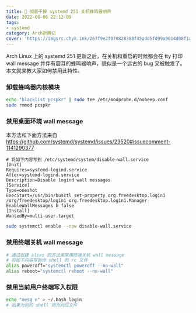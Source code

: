 ```yaml
---
title: 📢 彻底干掉 systemd 251 关机蜂鸣器响声
date: 2022-06-06 22:12:09
tags:
- systemd
category: Arch折腾记
cover: 'https://imgsrc.chyk.ink/267f9e2f070828388f45add5fd99a9014d08f1a3.webp'
---
```

Arch Linux 上的 systemd 251 更新之后，在关机和重启的时候都会在 tty 打印 wall message 并伴有震耳的蜂鸣器响声，貌似是一个远古的 bug 又被触发了。本文就来教大家如何禁用此特性。

<!--more-->

### 卸载蜂鸣器内核模块

```bash
echo "blacklist pcspkr" | sudo tee /etc/modprobe.d/nobeep.conf
sudo rmmod pcspkr
```

### 禁用桌面环境 wall message

本方法和下面方法来自 https://github.com/systemd/systemd/issues/23520#issuecomment-1141290377

```
# 将如下内容写到 /etc/systemd/system/disable-wall.service
[Unit]
Requires=systemd-logind.service
After=systemd-logind.service
Description=Disable logind wall messages
[Service]
Type=oneshot
ExecStart=/usr/bin/busctl set-property org.freedesktop.login1 /org/freedesktop/login1 org.freedesktop.login1.Manager EnableWallMessages b false
[Install]
WantedBy=multi-user.target
```

```bash
sudo systemctl enable --now disable-wall.service
```

### 禁用终端关机 wall message

```bash
# 通过创建 alias 的方法来禁用终端关机 wall message
# 将如下内容写到你 shell 的 rc 文件
alias poweroff="systemctl poweroff --no-wall"
alias reboot="systemctl reboot --no-wall"
```

### 禁用当前用户终端写入权限

```bash
echo "mesg n" > ~/.bash_login
# 如果为别的 shell 则为对应文件
```
